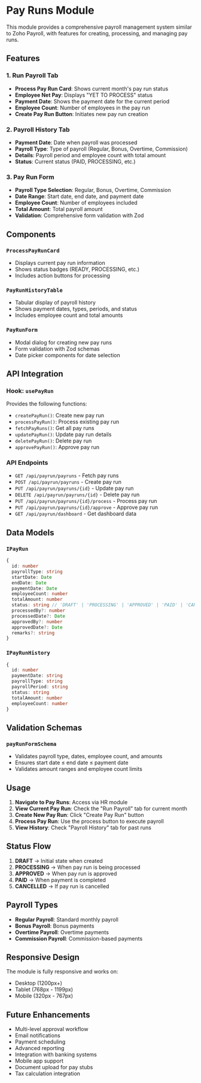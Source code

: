 # Pay Runs Module

This module provides a comprehensive payroll management system similar to Zoho Payroll, with features for creating, processing, and managing pay runs.

## Features

### 1. Run Payroll Tab

- **Process Pay Run Card**: Shows current month's pay run status
- **Employee Net Pay**: Displays "YET TO PROCESS" status
- **Payment Date**: Shows the payment date for the current period
- **Employee Count**: Number of employees in the pay run
- **Create Pay Run Button**: Initiates new pay run creation

### 2. Payroll History Tab

- **Payment Date**: Date when payroll was processed
- **Payroll Type**: Type of payroll (Regular, Bonus, Overtime, Commission)
- **Details**: Payroll period and employee count with total amount
- **Status**: Current status (PAID, PROCESSING, etc.)

### 3. Pay Run Form

- **Payroll Type Selection**: Regular, Bonus, Overtime, Commission
- **Date Range**: Start date, end date, and payment date
- **Employee Count**: Number of employees included
- **Total Amount**: Total payroll amount
- **Validation**: Comprehensive form validation with Zod

## Components

### `ProcessPayRunCard`

- Displays current pay run information
- Shows status badges (READY, PROCESSING, etc.)
- Includes action buttons for processing

### `PayRunHistoryTable`

- Tabular display of payroll history
- Shows payment dates, types, periods, and status
- Includes employee count and total amounts

### `PayRunForm`

- Modal dialog for creating new pay runs
- Form validation with Zod schemas
- Date picker components for date selection

## API Integration

### Hook: `usePayRun`

Provides the following functions:

- `createPayRun()`: Create new pay run
- `processPayRun()`: Process existing pay run
- `fetchPayRuns()`: Get all pay runs
- `updatePayRun()`: Update pay run details
- `deletePayRun()`: Delete pay run
- `approvePayRun()`: Approve pay run

### API Endpoints

- `GET /api/payrun/payruns` - Fetch pay runs
- `POST /api/payrun/payruns` - Create pay run
- `PUT /api/payrun/payruns/{id}` - Update pay run
- `DELETE /api/payrun/payruns/{id}` - Delete pay run
- `PUT /api/payrun/payruns/{id}/process` - Process pay run
- `PUT /api/payrun/payruns/{id}/approve` - Approve pay run
- `GET /api/payrun/dashboard` - Get dashboard data

## Data Models

### `IPayRun`

```typescript
{
  id: number
  payrollType: string
  startDate: Date
  endDate: Date
  paymentDate: Date
  employeeCount: number
  totalAmount: number
  status: string // 'DRAFT' | 'PROCESSING' | 'APPROVED' | 'PAID' | 'CANCELLED'
  processedBy?: number
  processedDate?: Date
  approvedBy?: number
  approvedDate?: Date
  remarks?: string
}
```

### `IPayRunHistory`

```typescript
{
  id: number
  paymentDate: string
  payrollType: string
  payrollPeriod: string
  status: string
  totalAmount: number
  employeeCount: number
}
```

## Validation Schemas

### `payRunFormSchema`

- Validates payroll type, dates, employee count, and amounts
- Ensures start date ≤ end date ≤ payment date
- Validates amount ranges and employee count limits

## Usage

1. **Navigate to Pay Runs**: Access via HR module
2. **View Current Pay Run**: Check the "Run Payroll" tab for current month
3. **Create New Pay Run**: Click "Create Pay Run" button
4. **Process Pay Run**: Use the process button to execute payroll
5. **View History**: Check "Payroll History" tab for past runs

## Status Flow

1. **DRAFT** → Initial state when created
2. **PROCESSING** → When pay run is being processed
3. **APPROVED** → When pay run is approved
4. **PAID** → When payment is completed
5. **CANCELLED** → If pay run is cancelled

## Payroll Types

- **Regular Payroll**: Standard monthly payroll
- **Bonus Payroll**: Bonus payments
- **Overtime Payroll**: Overtime payments
- **Commission Payroll**: Commission-based payments

## Responsive Design

The module is fully responsive and works on:

- Desktop (1200px+)
- Tablet (768px - 1199px)
- Mobile (320px - 767px)

## Future Enhancements

- Multi-level approval workflow
- Email notifications
- Payment scheduling
- Advanced reporting
- Integration with banking systems
- Mobile app support
- Document upload for pay stubs
- Tax calculation integration
